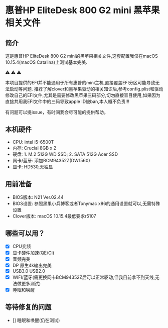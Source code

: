 # 惠普HP EliteDesk 800 G2 mini 黑苹果相关文件
## 简介 
这是惠普HP EliteDesk 800 G2 mini的黑苹果相关文件,这套配置我仅在macOS 10.15.4(macOS Catalina)上测试基本完美.

:warning: :warning: :warning: 

本项目提供的EFI并不能通用于所有惠普的mini主机,直接覆盖EFI分区可能导致无法启动等问题.
推荐了解clover和黑苹果驱动的相关知识后,参考config.plist和驱动修改自己的EFI文件,尤其是需要修改黑苹果三码部分,切勿直接盲目使用,如果因为直接共用我EFI文件中的三码导致apple ID被ban,本人概不负责!!!

有问题可以提issue，有时间我会尽可能的提供帮助。 
## 本机硬件
- CPU: intel i5-6500T
- 内存: Crucial 8GB x 2
- 硬盘: 1. M.2 512G WD SSD; 2. SATA 512G Acer SSD
- 网卡/蓝牙: 添加BCM94352Z(DW1560)
- 显卡: HD530,无独显
## 用前准备
- BIOS版本: N21 Ver.02.44
- BIOS设置: 参照黑果小兵博客或者Tonymac x86的通用设置就可以,无需特殊设置
- Clover版本: macOS 10.15.4最低要求r5107
## 哪些可以用？
- [x] CPU变频
- [x] 显卡硬件加速(QE/CI)
- [x] 音频完美
- [x] DP 原生4k输出完美
- [x] USB3.0 USB2.0
- [x] WIFI/蓝牙(需更换网卡BCM94352Z后可以正常驱动,但我目前拿不到天线,无法做更多测试)
- [x] 睡眠和唤醒
## 等待修复的问题
- [] 睡眠和唤醒(仍在测试)
####

